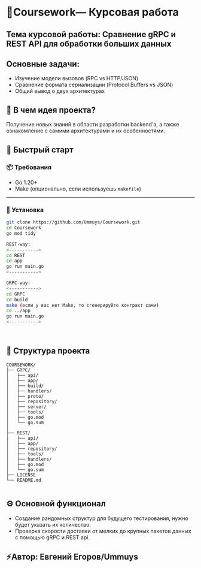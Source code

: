 # 📃Coursework— Курсовая работа

## Тема курсовой работы: Сравнение gRPC и REST API для обработки больших данных

## Основные задачи:

- Изучение модели вызовов (RPC vs HTTP/JSON)
- Сравнение формата сериализации (Protocol Buffers vs JSON)
- Общий вывод о двух архитектурах

## 💫 В чем идея проекта?

Получение новых знаний в области разработки backend'a, а также ознакомление с самими архитектурами и их особенностями.

## 🚀 Быстрый старт

### 📦 Требования

- Go 1.20+
- Make (опционально, если используешь `makefile`)

---

### 🔧 Установка

```bash
git clone https://github.com/Ummuys/Coursework.git
cd Coursework
go mod tidy

REST-way:
<----------->
cd REST
cd app
go run main.go
<----------->

GRPC-way:
<----------->
cd GRPC
cd build
make (если у вас нет Make, то сгенерируйте контракт сами)
cd ../app
go run main.go
<----------->




```

## 🧩 Структура проекта

```
COURSEWORK/
├── GRPC/
│   ├── api/
│   ├── app/
│   ├── build/
│   ├── handlers/
│   ├── proto/
│   ├── repository/
│   ├── server/
│   ├── tools/
│   ├── go.mod
│   └── go.sum
│
├── REST/
|   ├── api/
│   ├── app/
│   ├── repository/
│   ├── tools/
│   ├── handlers/
│   ├── go.mod
│   └── go.sum
├── LICENSE
└── README.md
 
```

## ⚙️ Основной функционал

* Создание рандомных структур для будущего тестирования, нужно будет указать их количество.
* Проверка скорости доставки от мелких до крупных пакетов данных с помощью gRPC и REST api.

## ⚡️Автор: Евгений Егоров/Ummuys

